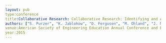 ```yaml
---
layout: pub
type:conference
title:Collaborative Research: Collaborative Research: Identifying and Assessing Key Factors of Engineering Innovativeness
authors: ["S. Purzer", "K. Jablokow", "D. Ferguson", "M. Ohland", "J. Menold"]
venue:American Society of Engineering Education Annual Conference and Exhibition
year:2015
---
```

